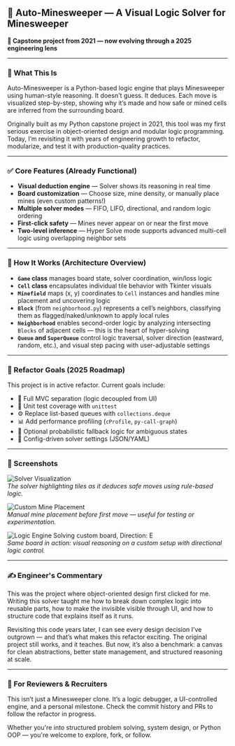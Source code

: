 ## 🚀 Auto-Minesweeper — A Visual Logic Solver for Minesweeper
**🧠 Capstone project from 2021 — now evolving through a 2025 engineering lens**

---

### 🎯 What This Is
Auto-Minesweeper is a Python-based logic engine that plays Minesweeper using human-style reasoning. It doesn't guess. It deduces. Each move is visualized step-by-step, showing why it’s made and how safe or mined cells are inferred from the surrounding board.

Originally built as my Python capstone project in 2021, this tool was my first serious exercise in object-oriented design and modular logic programming. Today, I’m revisiting it with years of engineering growth to refactor, modularize, and test it with production-quality practices.

---

### ✅ Core Features (Already Functional)
- **Visual deduction engine** — Solver shows its reasoning in real time
- **Board customization** — Choose size, mine density, or manually place mines (even custom patterns!)
- **Multiple solver modes** — FIFO, LIFO, directional, and random logic ordering
- **First-click safety** — Mines never appear on or near the first move
- **Two-level inference** — Hyper Solve mode supports advanced multi-cell logic using overlapping neighbor sets

---

### 🧩 How It Works (Architecture Overview)
- **`Game` class** manages board state, solver coordination, win/loss logic
- **`Cell` class** encapsulates individual tile behavior with Tkinter visuals
- **`Minefield`** maps (x, y) coordinates to `Cell` instances and handles mine placement and uncovering logic
- **`Block`** (from `neighborhood.py`) represents a cell’s neighbors, classifying them as flagged/naked/unknown to apply local rules
- **`Neighborhood`** enables second-order logic by analyzing intersecting `Blocks` of adjacent cells — this is the heart of hyper-solving
- **`Queue` and `SuperQueue`** control logic traversal, solver direction (eastward, random, etc.), and visual step pacing with user-adjustable settings

---

### 🔧 Refactor Goals (2025 Roadmap)
This project is in active refactor. Current goals include:
- 🧼 Full MVC separation (logic decoupled from UI)
- 🧪 Unit test coverage with `unittest`
- ⚙️ Replace list-based queues with `collections.deque`
- 📊 Add performance profiling (`cProfile`, `py-call-graph`)
- 🧠 Optional probabilistic fallback logic for ambiguous states
- 🔌 Config-driven solver settings (JSON/YAML)

---

### 📸 Screenshots
![Solver Visualization](https://github.com/user-attachments/assets/72be0ec7-9531-4c12-8c2b-a243bd46f969)  
*The solver highlighting tiles as it deduces safe moves using rule-based logic.*

![Custom Mine Placement](https://github.com/user-attachments/assets/d1809a5c-b2b2-4b12-bee3-7cd2957f3850)  
*Manual mine placement before first move — useful for testing or experimentation.*

![Logic Engine Solving custom board, Direction: E](https://github.com/user-attachments/assets/37c7b527-0d01-4750-b1f5-983ba103222f)  
*Same board in action: visual reasoning on a custom setup with directional logic control.*

---

### ✍️ Engineer's Commentary
This was the project where object-oriented design first clicked for me. Writing this solver taught me how to break down complex logic into reusable parts, how to make the invisible visible through UI, and how to structure code that explains itself as it runs.

Revisiting this code years later, I can see every design decision I’ve outgrown — and that’s what makes this refactor exciting. The original project still works, and it teaches. But now, it’s also a benchmark: a canvas for clean abstractions, better state management, and structured reasoning at scale.

---

### 📌 For Reviewers & Recruiters
This isn’t just a Minesweeper clone. It’s a logic debugger, a UI-controlled engine, and a personal milestone. Check the commit history and PRs to follow the refactor in progress.

Whether you're into structured problem solving, system design, or Python OOP — you're welcome to explore, fork, or follow.
